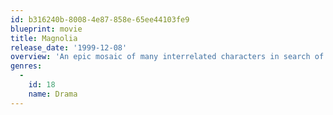 ```yaml
---
id: b316240b-8008-4e87-858e-65ee44103fe9
blueprint: movie
title: Magnolia
release_date: '1999-12-08'
overview: 'An epic mosaic of many interrelated characters in search of happiness, forgiveness, and meaning in the San Fernando Valley.'
genres:
  -
    id: 18
    name: Drama
---
```

